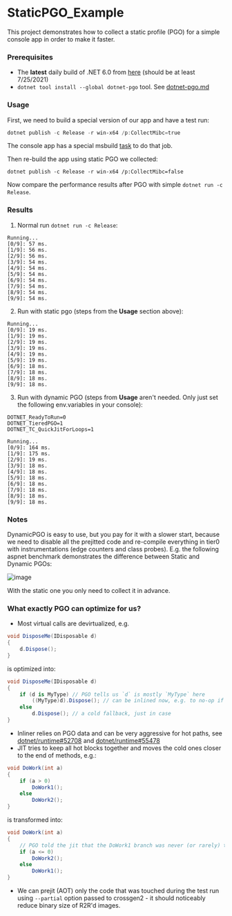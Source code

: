 # StaticPGO_Example

This project demonstrates how to collect a static profile (PGO) for a simple console app in order to make it faster.

### Prerequisites ###
*  The **latest** daily build of .NET 6.0 from [here](https://github.com/dotnet/installer/blob/main/README.md#installers-and-binaries) (should be at least 7/25/2021)
*  `dotnet tool install --global dotnet-pgo` tool. See [dotnet-pgo.md](https://github.com/dotnet/runtime/blob/main/docs/design/features/dotnet-pgo.md)

### Usage
First, we need to build a special version of our app and have a test run:
```ps1
dotnet publish -c Release -r win-x64 /p:CollectMibc=true
```
The console app has a special msbuild [task](https://github.com/EgorBo/StaticPGO_Example/blob/c1ba286cc4e63734ab7c0b3f81349948d39427f2/App.csproj#L29-L53) to do that job.

Then re-build the app using static PGO we collected:
```
dotnet publish -c Release -r win-x64 /p:CollectMibc=false
```

Now compare the performance results after PGO with simple `dotnet run -c Release`.

### Results
1) Normal run `dotnet run -c Release`:
```
Running...
[0/9]: 57 ms.
[1/9]: 56 ms.
[2/9]: 56 ms.
[3/9]: 54 ms.
[4/9]: 54 ms.
[5/9]: 54 ms.
[6/9]: 54 ms.
[7/9]: 54 ms.
[8/9]: 54 ms.
[9/9]: 54 ms.
```
2) Run with static pgo (steps from the **Usage** section above):
```
Running...
[0/9]: 19 ms.
[1/9]: 19 ms.
[2/9]: 19 ms.
[3/9]: 19 ms.
[4/9]: 19 ms.
[5/9]: 19 ms.
[6/9]: 18 ms.
[7/9]: 18 ms.
[8/9]: 18 ms.
[9/9]: 18 ms.
```
3) Run with dynamic PGO (steps from **Usage** aren't needed. Only just set the following env.variables in your console):
```
DOTNET_ReadyToRun=0
DOTNET_TieredPGO=1
DOTNET_TC_QuickJitForLoops=1
```
```
Running...
[0/9]: 164 ms.
[1/9]: 175 ms.
[2/9]: 19 ms.
[3/9]: 18 ms.
[4/9]: 18 ms.
[5/9]: 18 ms.
[6/9]: 18 ms.
[7/9]: 18 ms.
[8/9]: 18 ms.
[9/9]: 18 ms.
```

### Notes
DynamicPGO is easy to use, but you pay for it with a slower start, because we need to disable all the prejitted code
and re-compile everything in tier0 with instrumentations (edge counters and class probes). E.g. the following aspnet benchmark 
demonstrates the difference between Static and Dynamic PGOs:

![image](https://user-images.githubusercontent.com/523221/126896425-9229a6a9-9427-469c-805f-30ecd4c534ab.png)
  
With the static one you only need to collect it in advance.


### What exactly PGO can optimize for us?
* Most virtual calls are devirtualized, e.g.
```csharp
void DisposeMe(IDisposable d)
{
    d.Dispose();
}
```
is optimized into:
```csharp
void DisposeMe(IDisposable d)
{
    if (d is MyType) // PGO tells us `d` is mostly `MyType` here
        ((MyType)d).Dispose(); // can be inlined now, e.g. to no-op if MyType.Dispose is empty
    else
        d.Dispose(); // a cold fallback, just in case
}
```
* Inliner relies on PGO data and can be very aggressive for hot paths, see [dotnet/runtime#52708](https://github.com/dotnet/runtime/pull/52708) and [dotnet/runtime#55478](https://github.com/dotnet/runtime/pull/55478)
* JIT tries to keep all hot blocks together and moves the cold ones closer to the end of methods, e.g.:
```csharp
void DoWork(int a)
{
    if (a > 0)
        DoWork1();
    else
        DoWork2();
}
```
is transformed into:
```csharp
void DoWork(int a)
{
    // PGO told the jit that the DoWork1 branch was never (or rarely) taken
    if (a <= 0)
        DoWork2();
    else
        DoWork1();
}
```
* We can prejit (AOT) only the code that was touched during the test run using `--partial` option passed to crossgen2 - it should noticeably reduce binary size of R2R'd images.
